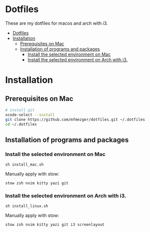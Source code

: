 # Dotfiles

These are my dotfiles for macos and arch with i3.

- [Dotfiles](#dotfiles)
- [Installation](#installation)
  - [Prerequisites on Mac](#prerequisites-on-mac)
  - [Installation of programs and packages](#installation-of-programs-and-packages)
    - [Install the selected environment on Mac](#install-the-selected-environment-on-mac)
    - [Install the selected environment on Arch with i3.](#install-the-selected-environment-on-arch-with-i3)


# Installation

## Prerequisites on Mac
```bash
# install git
xcode-select --install
git clone https://github.com/mfmezger/dotfiles.git ~/.dotfiles
cd ~/.dotfiles
```

## Installation of programs and packages

### Install the selected environment on Mac
```
sh install_mac.sh
```

Manually apply with stow:

```
stow zsh nvim kitty yazi git
```

### Install the selected environment on Arch with i3.
```
sh install_linux.sh
```

Manually apply with stow:

```
stow zsh nvim kitty yazi git i3 screenlayout
```



